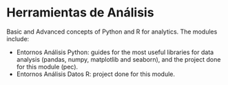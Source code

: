 # Herramientas de Análisis

Basic and Advanced concepts of Python and R for analytics. The modules include:

- Entornos Análisis Python: guides for the most useful libraries for data analysis (pandas, numpy, matplotlib and seaborn), and the project done for this module (pec).
- Entornos Análisis Datos R: project done for this module.